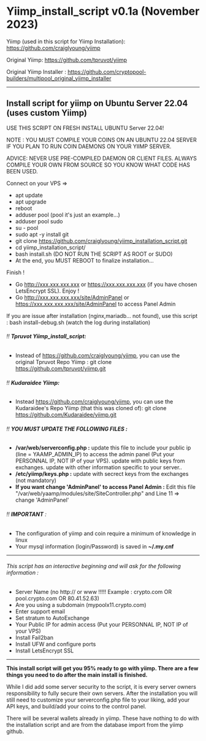 # Yiimp_install_script v0.1a (November 2023)

Yiimp (used in this script for Yiimp Installation): https://github.com/craiglyoung/yiimp

Original Yiimp: https://github.com/tpruvot/yiimp

Original Yiimp Installer : https://github.com/cryptopool-builders/multipool_original_yiimp_installer

***********************************

## Install script for yiimp on Ubuntu Server 22.04 (uses custom Yiimp)

USE THIS SCRIPT ON FRESH INSTALL UBUNTU Server 22.04!

NOTE : YOU MUST COMPILE YOUR COINS ON AN UBUNTU 22.04 SERVER IF YOU PLAN TO RUN COIN DAEMONS ON YOUR YIIMP SERVER.

ADVICE: NEVER USE PRE-COMPILED DAEMON OR CLIENT FILES. ALWAYS COMPILE YOUR OWN FROM SOURCE SO YOU KNOW WHAT CODE HAS BEEN USED.

Connect on your VPS =>
- apt update
- apt upgrade
- reboot
- adduser pool (pool it's just an example...)
- adduser pool sudo
- su - pool
- sudo apt -y install git
- git clone https://github.com/craiglyoung/yiimp_installation_script.git
- cd yiimp_installation_script/
- bash install.sh (DO NOT RUN THE SCRIPT AS ROOT or SUDO)
- At the end, you MUST REBOOT to finalize installation...

Finish !
- Go http://xxx.xxx.xxx.xxx or https://xxx.xxx.xxx.xxx (if you have chosen LetsEncrypt SSL). Enjoy !
- Go http://xxx.xxx.xxx.xxx/site/AdminPanel or https://xxx.xxx.xxx.xxx/site/AdminPanel to access Panel Admin

If you are issue after installation (nginx,mariadb... not found), use this script : bash install-debug.sh (watch the log during installation)

###### :bangbang: **Tpruvot Yiimp_install_script:**
- Instead of https://github.com/craiglyoung/yiimp, you can use the original Tpruvot Repo Yiimp : git clone https://github.com/tpruvot/yiimp.git

###### :bangbang: **Kudaraidee Yiimp:**
- Instead https://github.com/craiglyoung/yiimp, you can use the Kudaraidee's Repo Yiimp (that this was cloned of): git clone https://github.com/Kudaraidee/yiimp.git

###### :bangbang: **YOU MUST UPDATE THE FOLLOWING FILES :**
- **/var/web/serverconfig.php :** update this file to include your public ip (line = YAAMP_ADMIN_IP) to access the admin panel (Put your PERSONNAL IP, NOT IP of your VPS). update with public keys from exchanges. update with other information specific to your server..
- **/etc/yiimp/keys.php :** update with secrect keys from the exchanges (not mandatory)
- **If you want change 'AdminPanel' to access Panel Admin :** Edit this file "/var/web/yaamp/modules/site/SiteController.php" and Line 11 => change 'AdminPanel'


###### :bangbang: **IMPORTANT** : 

- The configuration of yiimp and coin require a minimum of knowledge in linux
- Your mysql information (login/Password) is saved in **~/.my.cnf**

***********************************

###### This script has an interactive beginning and will ask for the following information :

- Server Name (no http:// or www !!!!! Example : crypto.com OR pool.crypto.com OR 80.41.52.63)
- Are you using a subdomain (mypoolx11.crypto.com)
- Enter support email
- Set stratum to AutoExchange
- Your Public IP for admin access (Put your PERSONNAL IP, NOT IP of your VPS)
- Install Fail2ban
- Install UFW and configure ports
- Install LetsEncrypt SSL

***********************************

**This install script will get you 95% ready to go with yiimp. There are a few things you need to do after the main install is finished.**

While I did add some server security to the script, it is every server owners responsibility to fully secure their own servers. After the installation you will still need to customize your serverconfig.php file to your liking, add your API keys, and build/add your coins to the control panel. 

There will be several wallets already in yiimp. These have nothing to do with the installation script and are from the database import from the yiimp github. 
